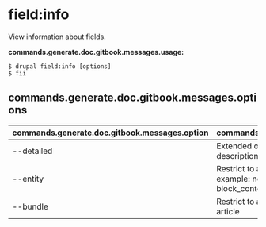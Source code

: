 # field:info
View information about fields.

**commands.generate.doc.gitbook.messages.usage:**
```
$ drupal field:info [options]
$ fii
```

## commands.generate.doc.gitbook.messages.options
commands.generate.doc.gitbook.messages.option | commands.generate.doc.gitbook.messages.details
-------|-------------
--detailed | Extended output with machine names and descriptions
--entity | Restrict to a specific fieldabe entity type, for example: node, comment, taxonomy_term, shortcut, block_content, contact_message
--bundle | Restrict to a specific bundle type, for example: article
